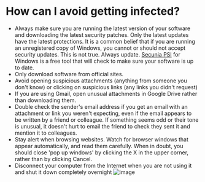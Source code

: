 [Title]: # (¿Cómo puedo evitar ser infectado?)
[Difficulty]: # (Principiante)
[Order]: # (7)

# How can I avoid getting infected?

*   Always make sure you are running the latest version of your software and downloading the latest security patches. Only the latest updates have the latest protections. It is a common belief that if you are running an unregistered copy of Windows, you cannot or should not accept security updates. This is not true. Always update. [Secunia PSI](https://secunia.com/products/consumer/psi/sys_req/) for Windows is a free tool that will check to make sure your software is up to date.
*   Only download software from official sites.
*   Avoid opening suspicious attachments (anything from someone you don't know) or clicking on suspicious links (any links you didn't request)
*   If you are using Gmail, open unusual attachments in Google Drive rather than downloading them.
*   Double check the sender's email address if you get an email with an attachment or link you weren't expecting, even if the email appears to be written by a friend or colleague. If something seems odd or their tone is unusual, it doesn't hurt to email the friend to check they sent it and mention it to colleagues.
*   Stay alert when browsing websites. Watch for browser windows that appear automatically, and read them carefully. When in doubt, you should close 'pop up windows' by clicking the X in the upper corner, rather than by clicking Cancel.
*   Disconnect your computer from the Internet when you are not using it and shut it down completely overnight
![image](malware4.png)
